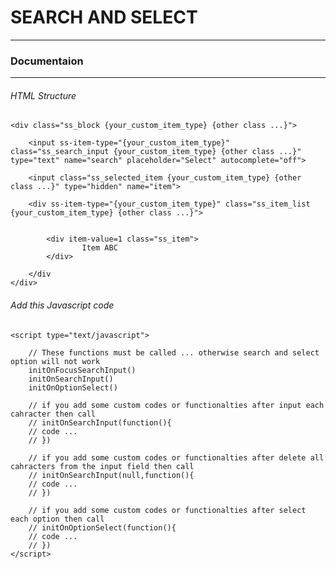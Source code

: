 # SEARCH AND SELECT #
----------------------

### Documentaion ###
----------------------
###### HTML Structure ######

<div>
	
	<div class="ss_block {your_custom_item_type} {other class ...}">
				
		<input ss-item-type="{your_custom_item_type}" class="ss_search_input {your_custom_item_type} {other class ...}" type="text" name="search" placeholder="Select" autocomplete="off">
		
		<input class="ss_selected_item {your_custom_item_type} {other class ...}" type="hidden" name="item">	
		
		<div ss-item-type="{your_custom_item_type}" class="ss_item_list {your_custom_item_type} {other class ...}">
			

			<div item-value=1 class="ss_item">
					Item ABC
			</div>

		</div
	</div>
</div>

###### Add this Javascript code ######

<div>

	<script type="text/javascript">
		
		// These functions must be called ... otherwise search and select option will not work
	 	initOnFocusSearchInput()
	 	initOnSearchInput()
		initOnOptionSelect()

		// if you add some custom codes or functionalties after input each cahracter then call
		// initOnSearchInput(function(){ 
		// code ...	
		// })

		// if you add some custom codes or functionalties after delete all cahracters from the input field then call
		// initOnSearchInput(null,function(){ 
		// code ...	
		// })

		// if you add some custom codes or functionalties after select each option then call
		// initOnOptionSelect(function(){ 
		// code ...	
		// })
	</script>
</div>

